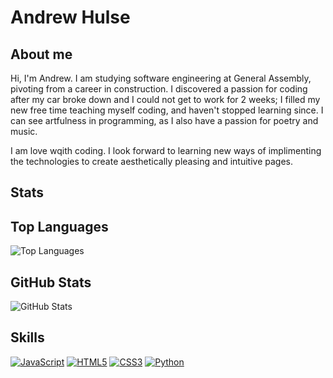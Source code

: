 # Andrew Hulse

## About me
Hi, I'm Andrew. I am studying software engineering at General Assembly, pivoting from a career in construction. I discovered a passion for coding after my car broke down and I could not get to work for 2 weeks; I filled my new free time teaching myself coding, and haven't stopped learning since. I can see artfulness in programming, as I also have a passion for poetry and music. 



I am love wqith coding. I look forward to learning new ways of implimenting the technologies to create aesthetically pleasing and intuitive pages.



## Stats
## Top Languages
![Top Languages](https://github-readme-stats.vercel.app/api/top-langs/?username=AndrewDHulse&layout=compact)

## GitHub Stats
![GitHub Stats](https://github-readme-stats.vercel.app/api?username=AndrewDHulse&theme=blue-green)

## Skills
[![JavaScript](https://img.shields.io/badge/JavaScript-F7DF1E?style=for-the-badge&logo=javascript&logoColor=black)](https://www.javascript.com/)
[![HTML5](https://img.shields.io/badge/HTML5-E34F26?style=for-the-badge&logo=html5&logoColor=white)](https://html.spec.whatwg.org/)
[![CSS3](https://img.shields.io/badge/CSS3-1572B6?style=for-the-badge&logo=css3&logoColor=white)](https://www.w3.org/Style/CSS/Overview.en.html)
[![Python](https://img.shields.io/badge/Python-14354C?style=for-the-badge&logo=python&logoColor=white)](https://www.python.org/)
<!--
**AndrewDHulse/AndrewDHulse** is a ✨ _special_ ✨ repository because its `README.md` (this file) appears on your GitHub profile.

Here are some ideas to get you started:

- 🔭 I’m currently working on ...
- 🌱 I’m currently learning ...
- 👯 I’m looking to collaborate on ...
- 🤔 I’m looking for help with ...
- 💬 Ask me about ...
- 📫 How to reach me: ...
- 😄 Pronouns: ...
- ⚡ Fun fact: ...
-->
